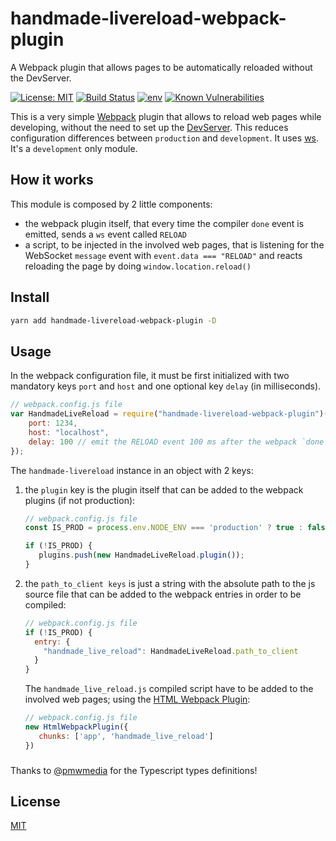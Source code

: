# handmade-livereload-webpack-plugin
A Webpack plugin that allows pages to be automatically reloaded without the DevServer.

[![License: MIT](https://img.shields.io/badge/License-MIT-green.svg)](https://opensource.org/licenses/MIT)
[![Build Status](https://api.travis-ci.com/zsimo/handmade-livereload-webpack-plugin.svg)](https://travis-ci.com/zsimo/handmade-livereload-webpack-plugin)
[![env](https://img.shields.io/badge/env-development-blue)](https://img.shields.io/badge/env-development-blue)
[![Known Vulnerabilities](https://snyk.io/test/npm/handmade-livereload-webpack-plugin/badge.svg)](https://snyk.io/test/npm/handmade-livereload-webpack-plugin)



This is a very simple [Webpack](https://webpack.js.org/) plugin that allows to reload web pages while developing,
without the need to set up the [DevServer](https://webpack.js.org/configuration/dev-server/).
This reduces configuration differences between `production` and `development`.
It uses [ws](https://github.com/websockets/ws).
It's a `development` only module.


## How it works
This module is composed by 2 little components:
- the webpack plugin itself, that every time the compiler `done` event is emitted,
 sends a `ws` event called `RELOAD`
- a script, to be injected in the involved web pages, that is listening for the WebSocket `message` event
with `event.data === "RELOAD"` and reacts reloading the page by doing `window.location.reload()`


## Install
```bash
yarn add handmade-livereload-webpack-plugin -D
```

## Usage
In the webpack configuration file, it must be first initialized with two mandatory keys `port` and `host` and one optional key `delay` (in milliseconds). 
```js
// webpack.config.js file
var HandmadeLiveReload = require("handmade-livereload-webpack-plugin")({
    port: 1234,
    host: "localhost",
    delay: 100 // emit the RELOAD event 100 ms after the webpack `done` hook
});
```

The `handmade-livereload` instance in an object with 2 keys:
1. the `plugin` key is the plugin itself that can be added to the webpack plugins (if not production):
    ```js
    // webpack.config.js file
    const IS_PROD = process.env.NODE_ENV === 'production' ? true : false;
    
    if (!IS_PROD) {
       plugins.push(new HandmadeLiveReload.plugin());
    }
    ```
1. the `path_to_client keys` is just a string with the absolute path to the js source file
that can be added to the webpack entries in order to be compiled:
    ```js
    // webpack.config.js file
    if (!IS_PROD) {
      entry: {
        "handmade_live_reload": HandmadeLiveReload.path_to_client
      }
    }
    ```

    The `handmade_live_reload.js` compiled script have to be added to the involved web pages;
    using the [HTML Webpack Plugin](https://github.com/jantimon/html-webpack-plugin):
    
    ```js
    // webpack.config.js file
    new HtmlWebpackPlugin({
       chunks: ['app', 'handmade_live_reload']
    })
    ```
###
Thanks to [@pmwmedia](https://github.com/pmwmedia) for the Typescript types definitions!

## License
[MIT](https://github.com/zsimo/env-to-config/blob/master/LICENSE)